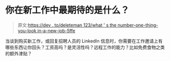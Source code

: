 # 你在新工作中最期待的是什么？

> 原文:[https://dev . to/deleteman 123/what ' s the number-one-thing-you-look in-a-new-job-5ffe](https://dev.to/deleteman123/what-is-the-number-one-thing-you-look-for-in-a-new-job-5ffe)

当谈到购买新工作，或回复招聘人员的 LinkedIn 信息时，你需要在工作邀请上有哪些东西让你回头？工资高吗？是灵活性吗？远程工作的能力？比如免费食物之类的额外津贴？